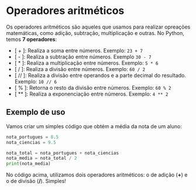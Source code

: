 # Operadores aritméticos

Os operadores aritméticos são aqueles que usamos para realizar opreações matemáticas, como adição, subtração, multiplicação e outras. No Python, temos **7 operadores**:

- [ + ]: Realiza a soma entre números. Exemplo: `23 + 7`
- [ - ]: Realiza a subtração entre números. Exemplo `30 - 7`
- [ * ]: Realiza a multiplicação entre números. Exemplo: `5 * 6`
- [ / ]: Realiza a divisão entre números. Exemplo: `60 / 2`
- [ // ]: Realiza a divisão entre operandos e a parte decimal do resultado. Exemplo: `10 // 6`
- [ % ]: Retorna o resto da divisão entre números. Exemplo: `60 % 2`
- [ ** ]: Realiza a exponenciação entre números. Exemplo: `4 ** 2`

## Exemplo de uso

Vamos criar um simples código que obtém a média da nota de um aluno:

```python
nota_portugues = 8.5
nota_ciencias = 9.5

nota_total = nota_portugues + nota_ciencias
nota_media = nota_total / 2
print(nota_media)
```

No código acima, utilizamos dois operadores aritméticos: o de adição (**+**) e o de divisão (**/**). Simples!
